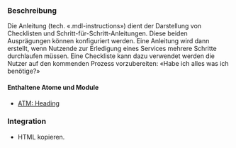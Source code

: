 ### Beschreibung
Die Anleitung (tech. «.mdl-instructions») dient der Darstellung von Checklisten und Schritt-für-Schritt-Anleitungen. Diese beiden Ausprägungen können konfiguriert werden. Eine Anleitung wird dann erstellt, wenn Nutzende zur Erledigung eines Services mehrere Schritte durchlaufen müssen. Eine Checkliste kann dazu verwendet werden die Nutzer auf den kommenden Prozess vorzubereiten: «Habe ich alles was ich benötige?»

#### Enthaltene Atome und Module
* <a href="../../atoms/headings/headings.html">ATM: Heading</a> 


### Integration

* HTML kopieren.
